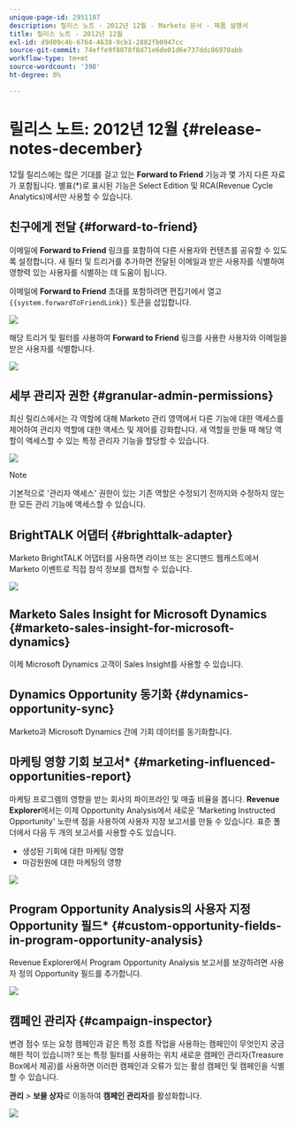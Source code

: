 ```yaml
---
unique-page-id: 2951107
description: 릴리스 노트 - 2012년 12월 - Marketo 문서 - 제품 설명서
title: 릴리스 노트 - 2012년 12월
exl-id: d9d09c4b-6764-4638-9cb1-2882fb0947cc
source-git-commit: 74effe9f8078f8d71e6de01d6e737ddc86978abb
workflow-type: tm+mt
source-wordcount: '398'
ht-degree: 0%

---
```


# 릴리스 노트: 2012년 12월 {#release-notes-december}

12월 릴리스에는 많은 기대를 걸고 있는 **Forward to Friend** 기능과 몇 가지 다른 자료가 포함됩니다. 별표(*)로 표시된 기능은 Select Edition 및 RCA(Revenue Cycle Analytics)에서만 사용할 수 있습니다.

## 친구에게 전달 {#forward-to-friend}

이메일에 **Forward to Friend** 링크를 포함하여 다른 사용자와 컨텐츠를 공유할 수 있도록 설정합니다. 새 필터 및 트리거를 추가하면 전달된 이메일과 받은 사용자를 식별하여 영향력 있는 사용자를 식별하는 데 도움이 됩니다.

이메일에 **Forward to Friend** 초대를 포함하려면 편집기에서 열고 `{{system.forwardToFriendLink}}` 토큰을 삽입합니다.

![](assets/image2014-9-23-10-3a50-3a45.png)

해당 트리거 및 필터를 사용하여 **Forward to Friend** 링크를 사용한 사용자와 이메일을 받은 사용자를 식별합니다.

![](assets/image2014-9-23-10-3a50-3a56.png)

## 세부 관리자 권한 {#granular-admin-permissions}

최신 릴리스에서는 각 역할에 대해 Marketo 관리 영역에서 다른 기능에 대한 액세스를 제어하여 관리자 역할에 대한 액세스 및 제어를 강화합니다. 새 역할을 만들 때 해당 역할이 액세스할 수 있는 특정 관리자 기능을 할당할 수 있습니다.

![](assets/image2014-9-23-10-3a51-3a18.png)

>[!NOTE]
>
>기본적으로 &#39;관리자 액세스&#39; 권한이 있는 기존 역할은 수정되기 전까지와 수정하지 않는 한 모든 관리 기능에 액세스할 수 있습니다.

## BrightTALK 어댑터 {#brighttalk-adapter}

Marketo BrightTALK 어댑터를 사용하면 라이브 또는 온디맨드 웹캐스트에서 Marketo 이벤트로 직접 참석 정보를 캡처할 수 있습니다.

![](assets/image2014-9-23-10-3a51-3a31.png)

## Marketo Sales Insight for Microsoft Dynamics {#marketo-sales-insight-for-microsoft-dynamics}

이제 Microsoft Dynamics 고객이 Sales Insight를 사용할 수 있습니다.

## Dynamics Opportunity 동기화 {#dynamics-opportunity-sync}

Marketo과 Microsoft Dynamics 간에 기회 데이터를 동기화합니다.

## 마케팅 영향 기회 보고서* {#marketing-influenced-opportunities-report}

마케팅 프로그램의 영향을 받는 회사의 파이프라인 및 매출 비율을 봅니다. **Revenue Explorer**&#x200B;에서는 이제 Opportunity Analysis에서 새로운 &#39;Marketing Instructed Opportunity&#39; 노란색 점을 사용하여 사용자 지정 보고서를 만들 수 있습니다. 표준 폴더에서 다음 두 개의 보고서를 사용할 수도 있습니다.

* 생성된 기회에 대한 마케팅 영향
* 마감원원에 대한 마케팅의 영향

![](assets/image2014-9-23-10-3a52-3a11.png)

## Program Opportunity Analysis의 사용자 지정 Opportunity 필드* {#custom-opportunity-fields-in-program-opportunity-analysis}

Revenue Explorer에서 Program Opportunity Analysis 보고서를 보강하려면 사용자 정의 Opportunity 필드를 추가합니다.

![](assets/image2014-9-23-10-3a52-3a23.png)

## 캠페인 관리자 {#campaign-inspector}

변경 점수 또는 요청 캠페인과 같은 특정 흐름 작업을 사용하는 캠페인이 무엇인지 궁금해한 적이 있습니까? 또는 특정 필터를 사용하는 위치 새로운 캠페인 관리자(Treasure Box에서 제공)를 사용하면 이러한 캠페인과 오류가 있는 활성 캠페인 및 캠페인을 식별할 수 있습니다.

**관리** > **보물 상자**&#x200B;로 이동하여 **캠페인 관리자**&#x200B;를 활성화합니다.

![](assets/image2014-9-23-10-3a52-3a39.png)
